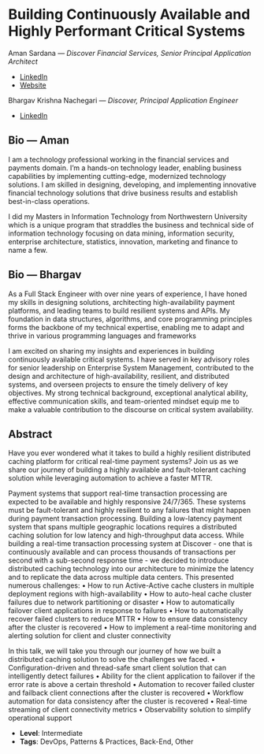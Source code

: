 # Building Continuously Available and Highly Performant Critical Systems

Aman Sardana &mdash; _Discover Financial Services, Senior Principal Application Architect_

- [LinkedIn](https://www.linkedin.com/in/amansardana22/)
- [Website](https://asardana.com/)

Bhargav Krishna Nachegari &mdash; _Discover, Principal Application Engineer_

- [LinkedIn](https://www.linkedin.com/in/bhargav-nachegari-422a1233/)

## Bio &mdash; Aman

I am a technology professional working in the financial services and payments domain. I’m a hands-on technology leader, enabling business capabilities by implementing cutting-edge, modernized technology solutions. I am skilled in designing, developing, and implementing innovative financial technology solutions that drive business results and establish best-in-class operations.

I did my Masters in Information Technology from Northwestern University which is a unique program that straddles the business and technical side of information technology focusing on data mining, information security, enterprise architecture, statistics, innovation, marketing and finance to name a few.

## Bio &mdash; Bhargav

As a Full Stack Engineer with over nine years of experience, I have honed my skills in designing solutions, architecting high-availability payment platforms, and leading teams to build resilient systems and APIs. My foundation in data structures, algorithms, and core programming principles forms the backbone of my technical expertise, enabling me to adapt and thrive in various programming languages and frameworks

I am excited on sharing my insights and experiences in building continuously available critical systems. I have served in key advisory roles for senior leadership on Enterprise System Management, contributed to the design and architecture of high-availability, resilient, and distributed systems, and overseen projects to ensure the timely delivery of key objectives. My strong technical background, exceptional analytical ability, effective communication skills, and team-oriented mindset equip me to make a valuable contribution to the discourse on critical system availability.

## Abstract

Have you ever wondered what it takes to build a highly resilient distributed caching platform for critical real-time payment systems? Join us as we share our journey of building a highly available and fault-tolerant caching solution while leveraging automation to achieve a faster MTTR.

Payment systems that support real-time transaction processing are expected to be available and highly responsive 24/7/365. These systems must be fault-tolerant and highly resilient to any failures that might happen during payment transaction processing.
Building a low-latency payment system that spans multiple geographic locations requires a distributed caching solution for low latency and high-throughput data access. While building a real-time transaction processing system at Discover - one that is continuously available and can process thousands of transactions per second with a sub-second response time - we decided to introduce distributed caching technology into our architecture to minimize the latency and to replicate the data across multiple data centers. This presented numerous challenges:
• How to run Active-Active cache clusters in multiple deployment regions with high-availability
• How to auto-heal cache cluster failures due to network partitioning or disaster
• How to automatically failover client applications in response to failures
• How to automatically recover failed clusters to reduce MTTR
• How to ensure data consistency after the cluster is recovered
• How to implement a real-time monitoring and alerting solution for client and cluster connectivity

In this talk, we will take you through our journey of how we built a distributed caching solution to solve the challenges we faced.
• Configuration-driven and thread-safe smart client solution that can intelligently detect failures
• Ability for the client application to failover if the error rate is above a certain threshold
• Automation to recover failed cluster and failback client connections after the cluster is recovered
• Workflow automation for data consistency after the cluster is recovered
• Real-time streaming of client connectivity metrics
• Observability solution to simplify operational support

- **Level**: Intermediate
- **Tags**: DevOps, Patterns & Practices, Back-End, Other
